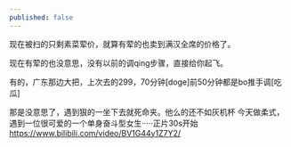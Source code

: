 ```yaml
---
published: false
---
```

现在被扫的只剩素菜荤价，就算有荤的也卖到满汉全席的价格了。

现在有荤的也没意思，没有以前的调qing步骤，直接给你起飞。

有的，广东那边大把，上次去的299，70分钟[doge]前50分钟都是bo推手调[吃瓜]

那是没意思了，遇到狠的一坐下去就死命夹。他么的还不如灰机杯
  今天做柔式，遇到一位很可爱的一个单身奋斗型女生·····正片30s开始
  https://www.bilibili.com/video/BV1G44y1Z7Y2/